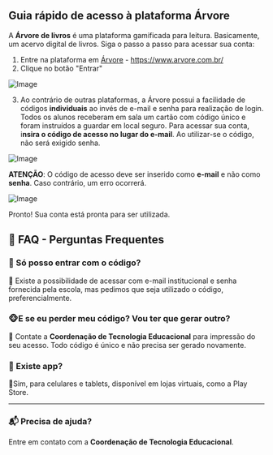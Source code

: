 ## Guia rápido de acesso à plataforma Árvore ##

A **Árvore de livros** é uma plataforma gamificada para leitura. Basicamente, um acervo digital de livros. Siga o passo a passo para acessar sua conta:

1. Entre na plataforma em [Árvore](https://www.arvore.com.br/) - https://www.arvore.com.br/
2. Clique no botão "Entrar"

![Image](https://i.imgur.com/ZpBZxc7.png)

3. Ao contrário de outras plataformas, a Árvore possui a facilidade de códigos **individuais** ao invés de e-mail e senha para realização de login. Todos os alunos receberam em sala um cartão com código único e foram instruídos a guardar em local seguro. Para acessar sua conta, i**nsira o código de acesso no lugar do e-mail**. Ao utilizar-se o código, não será exigido senha.

![Image](https://i.imgur.com/ZklNHr3.png)

**ATENÇÃO**: O código de acesso deve ser inserido como **e-mail** e não como **senha**. Caso contrário, um erro ocorrerá.

![Image](https://i.imgur.com/re1wr2N.png)

Pronto! Sua conta está pronta para ser utilizada.

## 🏢 FAQ - Perguntas Frequentes ##

### 📘 Só posso entrar com o código? ###
🔹 Existe a possibilidade de acessar com e-mail institucional e senha fornecida pela escola, mas pedimos que seja utilizado o código, preferencialmente.

### 🐵E se eu perder meu código? Vou ter que gerar outro? ###
🔹 Contate a **Coordenação de Tecnologia Educacional** para impressão do seu acesso. Todo código é único e não precisa ser gerado novamente.

### 📱 Existe app? ###
🔹Sim, para celulares e tablets, disponível em lojas virtuais, como a Play Store.

---
### 📬 Precisa de ajuda? ###
Entre em contato com a **Coordenação de Tecnologia Educacional**.
